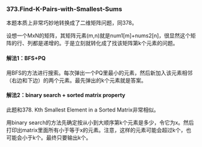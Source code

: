 ### 373.Find-K-Pairs-with-Smallest-Sums

本题本质上非常巧妙地转换成了二维矩阵问题，同378。

设想一个MxN的矩阵，其矩阵元素(m,n)就是num1[m]+nums2[n]，很显然这个矩阵的行、列都是递增的。于是立刻就转化成了找该矩阵第k个元素的问题。

#### 解法1：BFS+PQ
用BFS的方法进行搜索。每次弹出一个PQ里最小的元素，然后新加入该元素相邻（右边和下边）的两个元素。最先弹出的k个元素就是答案。

#### 解法2：binary search + sorted matrix property
此题和378. Kth Smallest Element in a Sorted Matrix非常相似。

用binary search的方法先确定按从小到大顺序第k个元素是多少，令它为x。然后打印出matrix里面所有小于等于x的元素。注意，这样的元素可能会超过k个，也可能会小于k个。最终只要输出k个。
